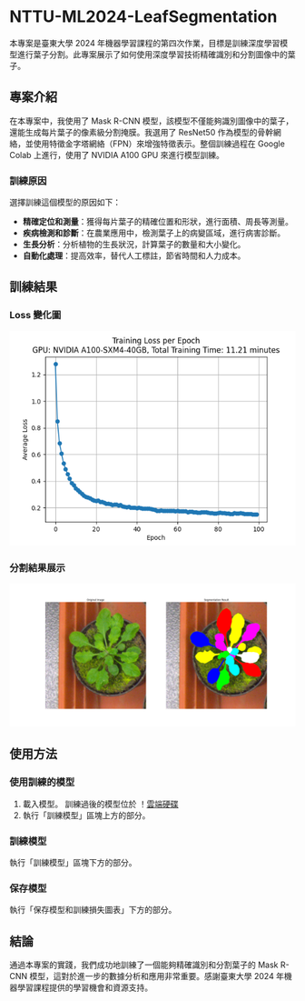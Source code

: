 # NTTU-ML2024-LeafSegmentation

本專案是臺東大學 2024 年機器學習課程的第四次作業，目標是訓練深度學習模型進行葉子分割。此專案展示了如何使用深度學習技術精確識別和分割圖像中的葉子。

## 專案介紹

在本專案中，我使用了 Mask R-CNN 模型，該模型不僅能夠識別圖像中的葉子，還能生成每片葉子的像素級分割掩膜。我選用了 ResNet50 作為模型的骨幹網絡，並使用特徵金字塔網絡（FPN）來增強特徵表示。整個訓練過程在 Google Colab 上進行，使用了 NVIDIA A100 GPU 來進行模型訓練。

### 訓練原因

選擇訓練這個模型的原因如下：
- **精確定位和測量**：獲得每片葉子的精確位置和形狀，進行面積、周長等測量。
- **疾病檢測和診斷**：在農業應用中，檢測葉子上的病變區域，進行病害診斷。
- **生長分析**：分析植物的生長狀況，計算葉子的數量和大小變化。
- **自動化處理**：提高效率，替代人工標註，節省時間和人力成本。

## 訓練結果

### Loss 變化圖

![Training Loss per Epoch](result/100_training_loss_20240530_234508.png)

### 分割結果展示

![Segmentation Result](result/segmentation_result_1_20240530_234508.png)

## 使用方法

### 使用訓練的模型

1. 載入模型。
   訓練過後的模型位於 ！[雲端硬碟](https://drive.google.com/file/d/1-0AgDn0SBEjls0VmpBleab3EBFzn9vwa/view?usp=sharing)
2. 執行「訓練模型」區塊上方的部分。


### 訓練模型

執行「訓練模型」區塊下方的部分。

### 保存模型

執行「保存模型和訓練損失圖表」下方的部分。

## 結論

通過本專案的實踐，我們成功地訓練了一個能夠精確識別和分割葉子的 Mask R-CNN 模型，這對於進一步的數據分析和應用非常重要。感謝臺東大學 2024 年機器學習課程提供的學習機會和資源支持。